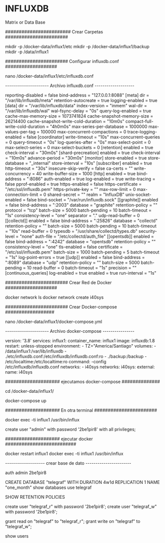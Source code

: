 # INFLUXDB
Matrix or Data Base


######################## Crear Carpetas #######################

mkdir -p /docker-data/influx1/etc
mkdir -p /docker-data/influx1/backup				
mkdir -p /data/influx1

####################### Configurar influxdb.conf ###################

nano /docker-data/influx1/etc/influxdb.conf

---------------------- Archivo influxdb.conf --------------------

reporting-disabled = false
bind-address = "127.0.0.1:8088"
[meta]
dir = "/var/lib/influxdb/meta"
  retention-autocreate = true
  logging-enabled = true
[data]
dir = "/var/lib/influxdb/data"
  index-version = "inmem"
  wal-dir = "/var/lib/influxdb/wal"
  wal-fsync-delay = "0s"
  query-log-enabled = true
  cache-max-memory-size = 1073741824
  cache-snapshot-memory-size = 26214400
  cache-snapshot-write-cold-duration = "10m0s"
  compact-full-write-cold-duration = "4h0m0s"
  max-series-per-database = 1000000
  max-values-per-tag = 100000
  max-concurrent-compactions = 0
  trace-logging-enabled = false
[coordinator]
  write-timeout = "10s"
  max-concurrent-queries = 0
  query-timeout = "0s"
  log-queries-after = "0s"
  max-select-point = 0
  max-select-series = 0
  max-select-buckets = 0
[retention]
  enabled = true
  check-interval = "30m0s"
[shard-precreation]
  enabled = true
  check-interval = "10m0s"
  advance-period = "30m0s"
[monitor]
  store-enabled = true
  store-database = "_internal"
  store-interval = "10s"
[subscriber]
  enabled = true
  http-timeout = "30s"
  insecure-skip-verify = false
  ca-certs = ""
  write-concurrency = 40
  write-buffer-size = 1000
[http]
  enabled = true
  bind-address = ":8086"
  auth-enabled = true
  log-enabled = true
  write-tracing = false
  pprof-enabled = true
  https-enabled = false
  https-certificate = "/etc/ssl/influxdb.pem"
  https-private-key = ""
  max-row-limit = 0
  max-connection-limit = 0
  shared-secret = ""
  realm = "InfluxDB"
  unix-socket-enabled = false
  bind-socket = "/var/run/influxdb.sock"
[[graphite]]
  enabled = false
  bind-address = ":2003"
  database = "graphite"
  retention-policy = ""
  protocol = "tcp"
  batch-size = 5000
  batch-pending = 10
  batch-timeout = "1s"
  consistency-level = "one"
  separator = "."
  udp-read-buffer = 0
[[collectd]]
  enabled = false
  bind-address = ":25826"
  database = "collectd"
  retention-policy = ""
  batch-size = 5000
  batch-pending = 10
  batch-timeout = "10s"
  read-buffer = 0
  typesdb = "/usr/share/collectd/types.db"
  security-level = "none"
  auth-file = "/etc/collectd/auth_file"
[[opentsdb]]
  enabled = false
  bind-address = ":4242"
  database = "opentsdb"
  retention-policy = ""
  consistency-level = "one"
  tls-enabled = false
  certificate = "/etc/ssl/influxdb.pem"
  batch-size = 1000
  batch-pending = 5
  batch-timeout = "1s"
  log-point-errors = true
[[udp]]
  enabled = false
  bind-address = ":8089"
  database = "udp"
  retention-policy = ""
  batch-size = 5000
  batch-pending = 10
  read-buffer = 0
  batch-timeout = "1s"
  precision = ""
[continuous_queries]
  log-enabled = true
  enabled = true
  run-interval = "1s"


####################### Crear Red de Docker ###################

docker network ls
docker network create i40sys

####################### Crear Docker-compose ##################

nano /docker-data/influx1/docker-compose.yml

---------------------- Archivo docker-compose ----------------

version: '3.8'
services:
 influx1:
   container_name: influx1
   image: influxdb:1.8
   restart: unless-stopped
   environment: 
      - TZ="America/Santiago"
   volumes:
      - /data/influx1:/var/lib/influxdb
      - ./etc/influxdb.conf:/etc/influxdb/influxdb.conf:ro
      - ./backup:/backup
      - /etc/localtime:/etc/localtime:ro
   command: -config /etc/influxdb/influxdb.conf
   networks:
      - i40sys
networks:
 i40sys:
   external:
     name: i40sys

#################### ejecutamos docker-compose ##############

cd /docker-data/influx1/

docker-compose up 

#################### En otra terminal #######################

docker exec -ti influx1 /usr/bin/influx

create user "admin" with password '2be1pir8' with all privileges;

#################### ejecutar docker ##########################

docker restart influx1
docker exec -ti influx1 /usr/bin/influx

-------------------- crear base de dato -----------------------

  auth
  admin
  2be1pir8

CREATE DATABASE "telegraf" WITH DURATION 4w1d REPLICATION 1 NAME "one_month"
  show databases
  use telegraf
  
  SHOW RETENTION POLICIES
  
  create user "telegraf_r" with password '2be1pir8';
  create user "telegraf_w" with password '2be1pir8';
  
  grant read on "telegraf" to "telegraf_r";
  grant write on "telegraf" to "telegraf_w";

show users
